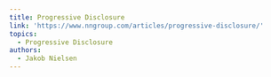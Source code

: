 ```yaml
---
title: Progressive Disclosure
link: 'https://www.nngroup.com/articles/progressive-disclosure/'
topics:
  - Progressive Disclosure
authors:
  - Jakob Nielsen
---
```


